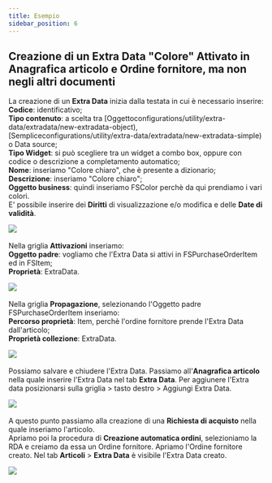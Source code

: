 ```yaml
---
title: Esempio
sidebar_position: 6
---
```


## Creazione di un Extra Data "Colore" Attivato in Anagrafica articolo e Ordine fornitore, ma non negli altri documenti

La creazione di un **Extra Data** inizia dalla testata in cui è necessario inserire:                
**Codice**: identificativo;            
**Tipo contenuto**: a scelta tra [Oggettoconfigurations/utility/extra-data/extradata/new-extradata-object), [Sempliceconfigurations/utility/extra-data/extradata/new-extradata-simple) o Data source;       
**Tipo Widget**: si può scegliere tra un widget a combo box, oppure con codice o descrizione a completamento automatico;        
**Nome**: inseriamo "Colore chiaro", che è presente a dizionario;            
**Descrizione**: inseriamo "Colore chiaro";                        
**Oggetto business**: quindi inseriamo FSColor perchè da qui prendiamo i vari colori.         
E' possibile inserire dei **Diritti** di visualizzazione e/o modifica e delle **Date di validità**.       

![](/img/it-it/configurations/utility/extradata/example/header.png) 

Nella griglia **Attivazioni** inseriamo:            
**Oggetto padre**: vogliamo che l'Extra Data si attivi in FSPurchaseOrderItem ed in FSItem;           
**Proprietà**: ExtraData.        

![](/img/it-it/configurations/utility/extradata/example/active.png) 

Nella griglia **Propagazione**, selezionando l'Oggetto padre FSPurchaseOrderItem inseriamo:          
**Percorso proprietà**: Item, perchè l'ordine fornitore prende l'Extra Data dall'articolo;      
**Proprietà collezione**: ExtraData.

![](/img/it-it/configurations/utility/extradata/example/prop.png) 

Possiamo salvare e chiudere l'Extra Data.
Passiamo all'**Anagrafica articolo** nella quale inserire l'Extra Data nel tab **Extra Data**. 
Per aggiunere l'Extra data posizionarsi sulla griglia > tasto destro > Aggiungi Extra Data.

![](/img/it-it/configurations/utility/extradata/example/item.png) 

A questo punto passiamo alla creazione di una **Richiesta di acquisto** nella quale inseriamo l'articolo.   
Apriamo poi la procedura di **Creazione automatica ordini**, selezioniamo la RDA e creiamo da essa un Ordine fornitore.
Apriamo l'Ordine fornitore creato.
Nel tab **Articoli** > **Extra Data** è visibile l'Extra Data creato.   

![](/img/it-it/configurations/utility/extradata/example/order.png) 
